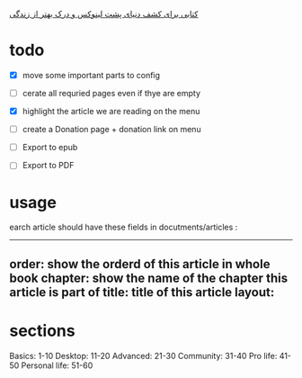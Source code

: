[کتابی برای کشف دنیای پشت لینوکس و درک بهتر از زندگی](http://linuxbook.ir)


# todo

- [x] move some important parts to config
- [ ] cerate all requried pages even if thye are empty
- [x] highlight the article we are reading on the menu
- [ ] create a Donation page + donation link on menu
- [ ] Export to epub
- [ ] Export to PDF



# usage
earch article should have these fields in  docutments/articles :

  ---
  order: show the orderd of this article in whole book
  chapter: show the name of the chapter this article is part of
  title: title of this article
  layout: 
  ---

# sections
Basics: 1-10
Desktop: 11-20
Advanced: 21-30
Community: 31-40
Pro life: 41-50
Personal life: 51-60
